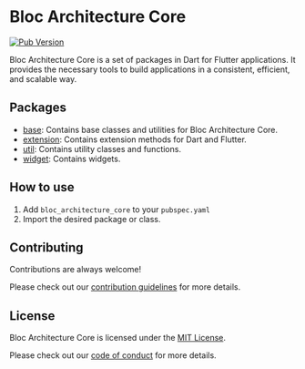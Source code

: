 # Bloc Architecture Core

[![Pub Version](https://img.shields.io/pub/v/bloc_architecture_core)](https://pub.dev/packages/bloc_architecture_core)

Bloc Architecture Core is a set of packages in Dart for Flutter applications. It provides the necessary tools to build applications in a consistent, efficient, and scalable way.

## Packages

- [base](lib/base/base.dart): Contains base classes and utilities for Bloc Architecture Core.
- [extension](lib/extension/extension.dart): Contains extension methods for Dart and Flutter.
- [util](lib/util/util.dart): Contains utility classes and functions.
- [widget](lib/widget/widget.dart): Contains widgets.

## How to use

1. Add `bloc_architecture_core` to your `pubspec.yaml`
2. Import the desired package or class.

## Contributing

Contributions are always welcome!

Please check out our [contribution guidelines](https://github.com/development707/bloc_architecture/blob/main/CONTRIBUTING.md) for more details.

## License

Bloc Architecture Core is licensed under the [MIT License](https://github.com/development707/bloc_architecture/blob/main/LICENSE).

Please check out our [code of conduct](https://github.com/development707/bloc_architecture/blob/main/CODE_OF_CONDUCT.md) for more details.
